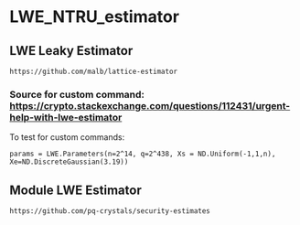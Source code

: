 # LWE_NTRU_estimator

## LWE Leaky Estimator
```console
https://github.com/malb/lattice-estimator
```

### Source for custom command: https://crypto.stackexchange.com/questions/112431/urgent-help-with-lwe-estimator
To test for custom commands:
```console
params = LWE.Parameters(n=2^14, q=2^438, Xs = ND.Uniform(-1,1,n), Xe=ND.DiscreteGaussian(3.19))
```

## Module LWE Estimator
```console
https://github.com/pq-crystals/security-estimates
```

